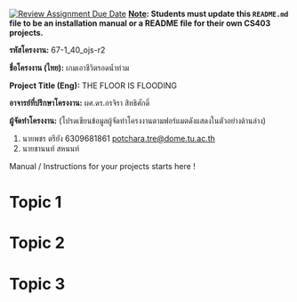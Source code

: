 [![Review Assignment Due Date](https://classroom.github.com/assets/deadline-readme-button-22041afd0340ce965d47ae6ef1cefeee28c7c493a6346c4f15d667ab976d596c.svg)](https://classroom.github.com/a/w8H8oomW)
**<ins>Note</ins>: Students must update this `README.md` file to be an installation manual or a README file for their own CS403 projects.**

**รหัสโครงงาน:** 67-1_40_ojs-r2

**ชื่อโครงงาน (ไทย):** เกมเอาชีวิตรอดน้ำท่วม

**Project Title (Eng):** THE FLOOR IS FLOODING

**อาจารย์ที่ปรึกษาโครงงาน:** ผศ.ดร.อรจิรา สิทธิศักดิ์ 

**ผู้จัดทำโครงงาน:** (โปรดเขียนข้อมูลผู้จัดทำโครงงานตามฟอร์แมตดังแสดงในตัวอย่างด้านล่าง)
1. นายพชร ตรียัง  6309681861  potchara.tre@dome.tu.ac.th
2. นายชานนท์ สหนนท์ 
   
Manual / Instructions for your projects starts here !
# Topic 1
# Topic 2 
# Topic 3
